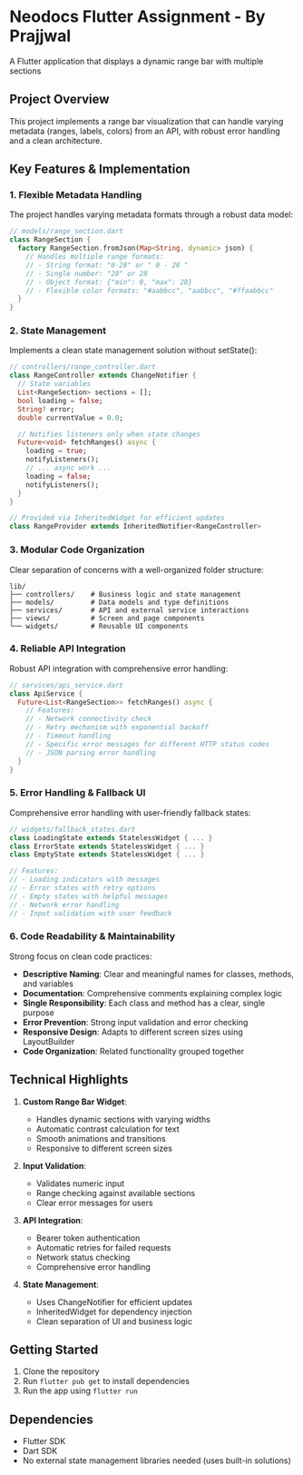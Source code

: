 # Neodocs Flutter Assignment - By Prajjwal

A Flutter application that displays a dynamic range bar with multiple sections

## Project Overview

This project implements a range bar visualization that can handle varying metadata (ranges, labels, colors) from an API, with robust error handling and a clean architecture.

## Key Features & Implementation

### 1. Flexible Metadata Handling

The project handles varying metadata formats through a robust data model:

```dart
// models/range_section.dart
class RangeSection {
  factory RangeSection.fromJson(Map<String, dynamic> json) {
    // Handles multiple range formats:
    // - String format: "0-28" or " 0 - 28 "
    // - Single number: "28" or 28
    // - Object format: {"min": 0, "max": 28}
    // - Flexible color formats: "#aabbcc", "aabbcc", "#ffaabbcc"
  }
}
```

### 2. State Management

Implements a clean state management solution without setState():

```dart
// controllers/range_controller.dart
class RangeController extends ChangeNotifier {
  // State variables
  List<RangeSection> sections = [];
  bool loading = false;
  String? error;
  double currentValue = 0.0;

  // Notifies listeners only when state changes
  Future<void> fetchRanges() async {
    loading = true;
    notifyListeners();
    // ... async work ...
    loading = false;
    notifyListeners();
  }
}

// Provided via InheritedWidget for efficient updates
class RangeProvider extends InheritedNotifier<RangeController>
```

### 3. Modular Code Organization

Clear separation of concerns with a well-organized folder structure:

```
lib/
├── controllers/    # Business logic and state management
├── models/         # Data models and type definitions
├── services/       # API and external service interactions
├── views/          # Screen and page components
└── widgets/        # Reusable UI components
```

### 4. Reliable API Integration

Robust API integration with comprehensive error handling:

```dart
// services/api_service.dart
class ApiService {
  Future<List<RangeSection>> fetchRanges() async {
    // Features:
    // - Network connectivity check
    // - Retry mechanism with exponential backoff
    // - Timeout handling
    // - Specific error messages for different HTTP status codes
    // - JSON parsing error handling
  }
}
```

### 5. Error Handling & Fallback UI

Comprehensive error handling with user-friendly fallback states:

```dart
// widgets/fallback_states.dart
class LoadingState extends StatelessWidget { ... }
class ErrorState extends StatelessWidget { ... }
class EmptyState extends StatelessWidget { ... }

// Features:
// - Loading indicators with messages
// - Error states with retry options
// - Empty states with helpful messages
// - Network error handling
// - Input validation with user feedback
```

### 6. Code Readability & Maintainability

Strong focus on clean code practices:

- **Descriptive Naming**: Clear and meaningful names for classes, methods, and variables
- **Documentation**: Comprehensive comments explaining complex logic
- **Single Responsibility**: Each class and method has a clear, single purpose
- **Error Prevention**: Strong input validation and error checking
- **Responsive Design**: Adapts to different screen sizes using LayoutBuilder
- **Code Organization**: Related functionality grouped together

## Technical Highlights

1. **Custom Range Bar Widget**: 
   - Handles dynamic sections with varying widths
   - Automatic contrast calculation for text
   - Smooth animations and transitions
   - Responsive to different screen sizes

2. **Input Validation**:
   - Validates numeric input
   - Range checking against available sections
   - Clear error messages for users

3. **API Integration**:
   - Bearer token authentication
   - Automatic retries for failed requests
   - Network status checking
   - Comprehensive error handling

4. **State Management**:
   - Uses ChangeNotifier for efficient updates
   - InheritedWidget for dependency injection
   - Clean separation of UI and business logic

## Getting Started

1. Clone the repository
2. Run `flutter pub get` to install dependencies
3. Run the app using `flutter run`

## Dependencies

- Flutter SDK
- Dart SDK
- No external state management libraries needed (uses built-in solutions)
